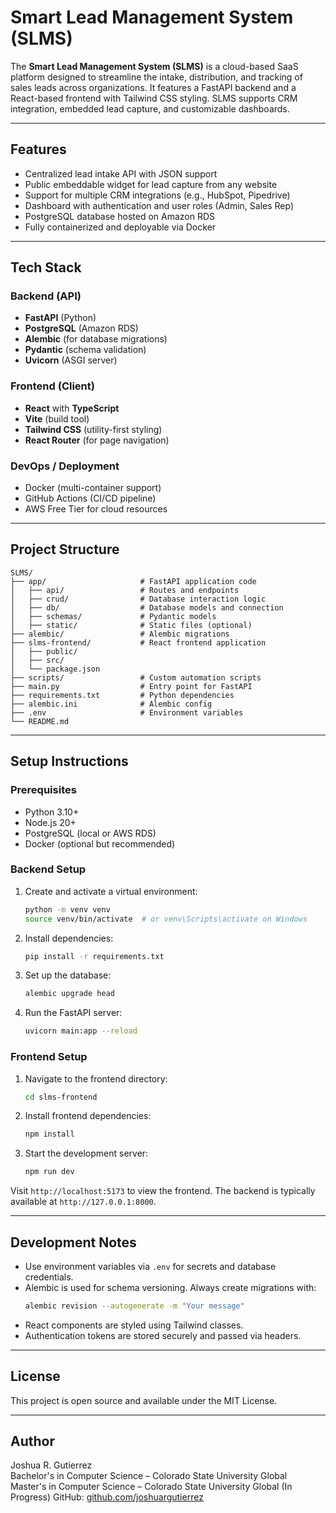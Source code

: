 # Smart Lead Management System (SLMS)

The **Smart Lead Management System (SLMS)** is a cloud-based SaaS platform designed to streamline the intake, distribution, and tracking of sales leads across organizations. It features a FastAPI backend and a React-based frontend with Tailwind CSS styling. SLMS supports CRM integration, embedded lead capture, and customizable dashboards.

---

## Features

- Centralized lead intake API with JSON support
- Public embeddable widget for lead capture from any website
- Support for multiple CRM integrations (e.g., HubSpot, Pipedrive)
- Dashboard with authentication and user roles (Admin, Sales Rep)
- PostgreSQL database hosted on Amazon RDS
- Fully containerized and deployable via Docker

---

## Tech Stack

### Backend (API)
- **FastAPI** (Python)
- **PostgreSQL** (Amazon RDS)
- **Alembic** (for database migrations)
- **Pydantic** (schema validation)
- **Uvicorn** (ASGI server)

### Frontend (Client)
- **React** with **TypeScript**
- **Vite** (build tool)
- **Tailwind CSS** (utility-first styling)
- **React Router** (for page navigation)

### DevOps / Deployment
- Docker (multi-container support)
- GitHub Actions (CI/CD pipeline)
- AWS Free Tier for cloud resources

---

## Project Structure

```
SLMS/
├── app/                     # FastAPI application code
│   ├── api/                 # Routes and endpoints
│   ├── crud/                # Database interaction logic
│   ├── db/                  # Database models and connection
│   ├── schemas/             # Pydantic models
│   ├── static/              # Static files (optional)
├── alembic/                 # Alembic migrations
├── slms-frontend/           # React frontend application
│   ├── public/
│   ├── src/
│   └── package.json
├── scripts/                 # Custom automation scripts
├── main.py                  # Entry point for FastAPI
├── requirements.txt         # Python dependencies
├── alembic.ini              # Alembic config
├── .env                     # Environment variables
└── README.md
```

---

## Setup Instructions

### Prerequisites

- Python 3.10+
- Node.js 20+
- PostgreSQL (local or AWS RDS)
- Docker (optional but recommended)

### Backend Setup

1. Create and activate a virtual environment:
   ```bash
   python -m venv venv
   source venv/bin/activate  # or venv\Scripts\activate on Windows
   ```

2. Install dependencies:
   ```bash
   pip install -r requirements.txt
   ```

3. Set up the database:
   ```bash
   alembic upgrade head
   ```

4. Run the FastAPI server:
   ```bash
   uvicorn main:app --reload
   ```

### Frontend Setup

1. Navigate to the frontend directory:
   ```bash
   cd slms-frontend
   ```

2. Install frontend dependencies:
   ```bash
   npm install
   ```

3. Start the development server:
   ```bash
   npm run dev
   ```

Visit `http://localhost:5173` to view the frontend. The backend is typically available at `http://127.0.0.1:8000`.

---

## Development Notes

- Use environment variables via `.env` for secrets and database credentials.
- Alembic is used for schema versioning. Always create migrations with:
  ```bash
  alembic revision --autogenerate -m "Your message"
  ```
- React components are styled using Tailwind classes.
- Authentication tokens are stored securely and passed via headers.

---

## License

This project is open source and available under the MIT License.

---

## Author

Joshua R. Gutierrez  
Bachelor's in Computer Science – Colorado State University Global  
Master's in Computer Science – Colorado State University Global (In Progress)
GitHub: [github.com/joshuargutierrez](https://github.com/joshuargutierrez)
